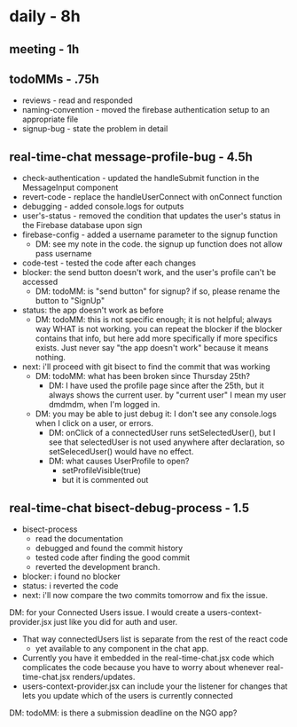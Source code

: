 # daily - 8h

## meeting - 1h

## todoMMs - .75h
* reviews - read and responded
* naming-convention - moved the firebase authentication setup to an appropriate file
* signup-bug - state the problem in detail

## real-time-chat message-profile-bug - 4.5h
* check-authentication - updated the handleSubmit function in the MessageInput component
* revert-code - replace the handleUserConnect with onConnect function
* debugging - added console.logs for outputs
* user's-status - removed the condition that updates the user's status in the Firebase database upon sign 
* firebase-config - added a username parameter to the signup function
  * DM: see my note in the code. the signup up function does not allow pass username
* code-test - tested the code after each changes
* blocker: the send button doesn't work, and the user's profile can't be accessed
  * DM: todoMM: is "send button" for signup? if so, please rename the button to "SignUp"
* status: the app doesn't work as before
  * DM: todoMM: this is not specific enough; it is not helpful; always way WHAT is not working. you can repeat the blocker if the blocker contains that info, but here add more specifically if more specifics exists. Just never say "the app doesn't work" because it means nothing.
* next: i'll proceed with git bisect to find the commit that was working
  * DM: todoMM: what has been broken since Thursday 25th?
    * DM: I have used the profile page since after the 25th, but it always shows the current user. by "current user" I mean my user dmdmdm, when I'm logged in.
  * DM: you may be able to just debug it: I don't see any console.logs when I click on a user, or errors.
    * DM: onClick of a connectedUser runs setSelectedUser(), but I see that selectedUser is not used anywhere after declaration, so setSelecedUser() would have no effect.
    * DM: what causes UserProfile to open?
      * setProfileVisible(true)
      * but it is commented out


## real-time-chat bisect-debug-process - 1.5
* bisect-process
  * read the documentation 
  * debugged and found the commit history
  * tested code after finding the good commit
  * reverted the development branch.
* blocker: i found no blocker
* status: i reverted the code
* next: i'll now compare the two commits tomorrow and fix the issue.

DM: for your Connected Users issue. I would create a users-context-provider.jsx just like you did for auth and user. 
* That way connectedUsers list is separate from the rest of the react code 
  * yet available to any component in the chat app.
* Currently you have it embedded in the real-time-chat.jsx code which complicates the code because you have to worry about whenever real-time-chat.jsx renders/updates. 
* users-context-provider.jsx can include your the listener for changes that lets you update which of the users is currently connected

DM: todoMM: is there a submission deadline on the NGO app?
